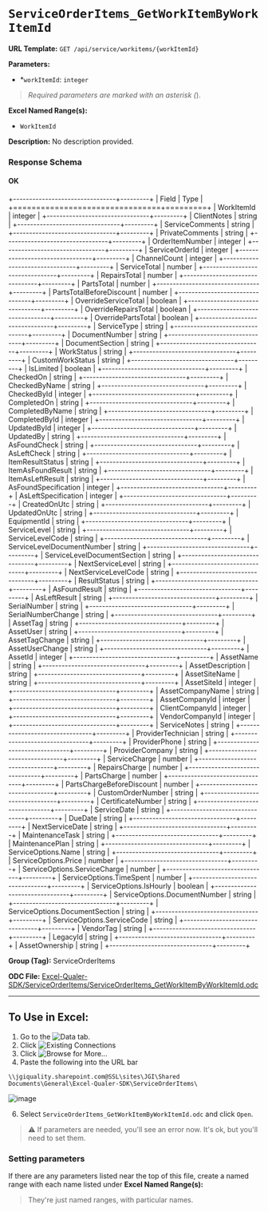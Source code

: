 # `ServiceOrderItems_GetWorkItemByWorkItemId`

**URL Template:**
`GET /api/service/workitems/{workItemId}`

**Parameters:**
- *`workItemId`: `integer`


> *Required parameters are marked with an asterisk (*).

**Excel Named Range(s):**
- `WorkItemId`


**Description:**
No description provided.

### Response Schema

#### OK

+--------------------------------+---------+
| Field                          | Type    |
+================================+=========+
| WorkItemId                     | integer |
+--------------------------------+---------+
| ClientNotes                    | string  |
+--------------------------------+---------+
| ServiceComments                | string  |
+--------------------------------+---------+
| PrivateComments                | string  |
+--------------------------------+---------+
| OrderItemNumber                | integer |
+--------------------------------+---------+
| ServiceOrderId                 | integer |
+--------------------------------+---------+
| ChannelCount                   | integer |
+--------------------------------+---------+
| ServiceTotal                   | number  |
+--------------------------------+---------+
| RepairsTotal                   | number  |
+--------------------------------+---------+
| PartsTotal                     | number  |
+--------------------------------+---------+
| PartsTotalBeforeDiscount       | number  |
+--------------------------------+---------+
| OverrideServiceTotal           | boolean |
+--------------------------------+---------+
| OverrideRepairsTotal           | boolean |
+--------------------------------+---------+
| OverridePartsTotal             | boolean |
+--------------------------------+---------+
| ServiceType                    | string  |
+--------------------------------+---------+
| DocumentNumber                 | string  |
+--------------------------------+---------+
| DocumentSection                | string  |
+--------------------------------+---------+
| WorkStatus                     | string  |
+--------------------------------+---------+
| CustomWorkStatus               | string  |
+--------------------------------+---------+
| IsLimited                      | boolean |
+--------------------------------+---------+
| CheckedOn                      | string  |
+--------------------------------+---------+
| CheckedByName                  | string  |
+--------------------------------+---------+
| CheckedById                    | integer |
+--------------------------------+---------+
| CompletedOn                    | string  |
+--------------------------------+---------+
| CompletedByName                | string  |
+--------------------------------+---------+
| CompletedById                  | integer |
+--------------------------------+---------+
| UpdatedById                    | integer |
+--------------------------------+---------+
| UpdatedBy                      | string  |
+--------------------------------+---------+
| AsFoundCheck                   | string  |
+--------------------------------+---------+
| AsLeftCheck                    | string  |
+--------------------------------+---------+
| ItemResultStatus               | string  |
+--------------------------------+---------+
| ItemAsFoundResult              | string  |
+--------------------------------+---------+
| ItemAsLeftResult               | string  |
+--------------------------------+---------+
| AsFoundSpecification           | integer |
+--------------------------------+---------+
| AsLeftSpecification            | integer |
+--------------------------------+---------+
| CreatedOnUtc                   | string  |
+--------------------------------+---------+
| UpdatedOnUtc                   | string  |
+--------------------------------+---------+
| EquipmentId                    | string  |
+--------------------------------+---------+
| ServiceLevel                   | string  |
+--------------------------------+---------+
| ServiceLevelCode               | string  |
+--------------------------------+---------+
| ServiceLevelDocumentNumber     | string  |
+--------------------------------+---------+
| ServiceLevelDocumentSection    | string  |
+--------------------------------+---------+
| NextServiceLevel               | string  |
+--------------------------------+---------+
| NextServiceLevelCode           | string  |
+--------------------------------+---------+
| ResultStatus                   | string  |
+--------------------------------+---------+
| AsFoundResult                  | string  |
+--------------------------------+---------+
| AsLeftResult                   | string  |
+--------------------------------+---------+
| SerialNumber                   | string  |
+--------------------------------+---------+
| SerialNumberChange             | string  |
+--------------------------------+---------+
| AssetTag                       | string  |
+--------------------------------+---------+
| AssetUser                      | string  |
+--------------------------------+---------+
| AssetTagChange                 | string  |
+--------------------------------+---------+
| AssetUserChange                | string  |
+--------------------------------+---------+
| AssetId                        | integer |
+--------------------------------+---------+
| AssetName                      | string  |
+--------------------------------+---------+
| AssetDescription               | string  |
+--------------------------------+---------+
| AssetSiteName                  | string  |
+--------------------------------+---------+
| AssetSiteId                    | integer |
+--------------------------------+---------+
| AssetCompanyName               | string  |
+--------------------------------+---------+
| AssetCompanyId                 | integer |
+--------------------------------+---------+
| ClientCompanyId                | integer |
+--------------------------------+---------+
| VendorCompanyId                | integer |
+--------------------------------+---------+
| ServiceNotes                   | string  |
+--------------------------------+---------+
| ProviderTechnician             | string  |
+--------------------------------+---------+
| ProviderPhone                  | string  |
+--------------------------------+---------+
| ProviderCompany                | string  |
+--------------------------------+---------+
| ServiceCharge                  | number  |
+--------------------------------+---------+
| RepairsCharge                  | number  |
+--------------------------------+---------+
| PartsCharge                    | number  |
+--------------------------------+---------+
| PartsChargeBeforeDiscount      | number  |
+--------------------------------+---------+
| CustomOrderNumber              | string  |
+--------------------------------+---------+
| CertificateNumber              | string  |
+--------------------------------+---------+
| ServiceDate                    | string  |
+--------------------------------+---------+
| DueDate                        | string  |
+--------------------------------+---------+
| NextServiceDate                | string  |
+--------------------------------+---------+
| MaintenanceTask                | string  |
+--------------------------------+---------+
| MaintenancePlan                | string  |
+--------------------------------+---------+
| ServiceOptions.Name            | string  |
+--------------------------------+---------+
| ServiceOptions.Price           | number  |
+--------------------------------+---------+
| ServiceOptions.ServiceCharge   | number  |
+--------------------------------+---------+
| ServiceOptions.TimeSpent       | number  |
+--------------------------------+---------+
| ServiceOptions.IsHourly        | boolean |
+--------------------------------+---------+
| ServiceOptions.DocumentNumber  | string  |
+--------------------------------+---------+
| ServiceOptions.DocumentSection | string  |
+--------------------------------+---------+
| ServiceOptions.ServiceCode     | string  |
+--------------------------------+---------+
| VendorTag                      | string  |
+--------------------------------+---------+
| LegacyId                       | string  |
+--------------------------------+---------+
| AssetOwnership                 | string  |
+--------------------------------+---------+

**Group (Tag):**
ServiceOrderItems

**ODC File:**
[Excel-Qualer-SDK/ServiceOrderItems/ServiceOrderItems_GetWorkItemByWorkItemId.odc](https://github.com/Johnson-Gage-Inspection-Inc/qualer-sdk-odc/blob/main/Excel-Qualer-SDK/ServiceOrderItems/ServiceOrderItems_GetWorkItemByWorkItemId.odc)

---

To Use in Excel:
---

1. Go to the ![`Data`](https://github.com/user-attachments/assets/da437a70-57b3-4c5b-bb01-4910ece19ed1)
 tab.
3. Click ![Existing Connections](https://github.com/user-attachments/assets/a2f1ed67-b2e0-4c23-ac90-68c870e60289)
4. Click ![`Browse for More...`](https://github.com/user-attachments/assets/8e698494-6865-41e7-b6fa-043aea81809a)
5. Paste the following into the URL bar
```
\\jgiquality.sharepoint.com@SSL\sites\JGI\Shared Documents\General\Excel-Qualer-SDK\ServiceOrderItems\
```

![image](https://github.com/user-attachments/assets/1e1a8d87-0377-446d-aaf5-d78562991db3)

6. Select `ServiceOrderItems_GetWorkItemByWorkItemId.odc` and click `Open`.

> ⚠️ If parameters are needed, you'll see an error now. It's ok, but you'll need to set them.

### Setting parameters
If there are any parameters listed near the top of this file, create a named range with each name listed under **Excel Named Range(s):**
> They're just named ranges, with particular names.
